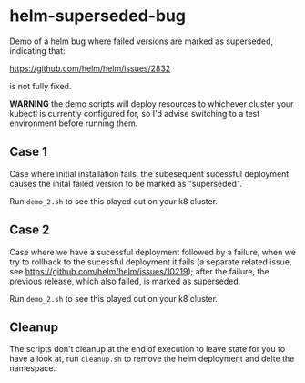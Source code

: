# helm-superseded-bug

Demo of a helm bug where failed versions are marked as superseded, indicating that:

https://github.com/helm/helm/issues/2832

is not fully fixed.

**WARNING** the demo scripts will deploy resources to whichever cluster your kubectl is currently configured for, so I'd advise switching to a test environment before running them.

## Case 1

Case where initial installation fails, the subesequent sucessful deployment causes the inital failed version to be marked as "superseded".

Run `demo_2.sh` to see this played out on your k8 cluster.

## Case 2

Case where we have a sucessful deployment followed by a failure, when we try to rollback to the sucessful deployment it fails (a separate related issue, see https://github.com/helm/helm/issues/10219); after the failure, the previous release, which also failed, is marked as superseded.

Run `demo_2.sh` to see this played out on your k8 cluster.

## Cleanup

The scripts don't cleanup at the end of execution to leave state for you to have a look at, run `cleanup.sh` to remove the helm deployment and delte the namespace.
